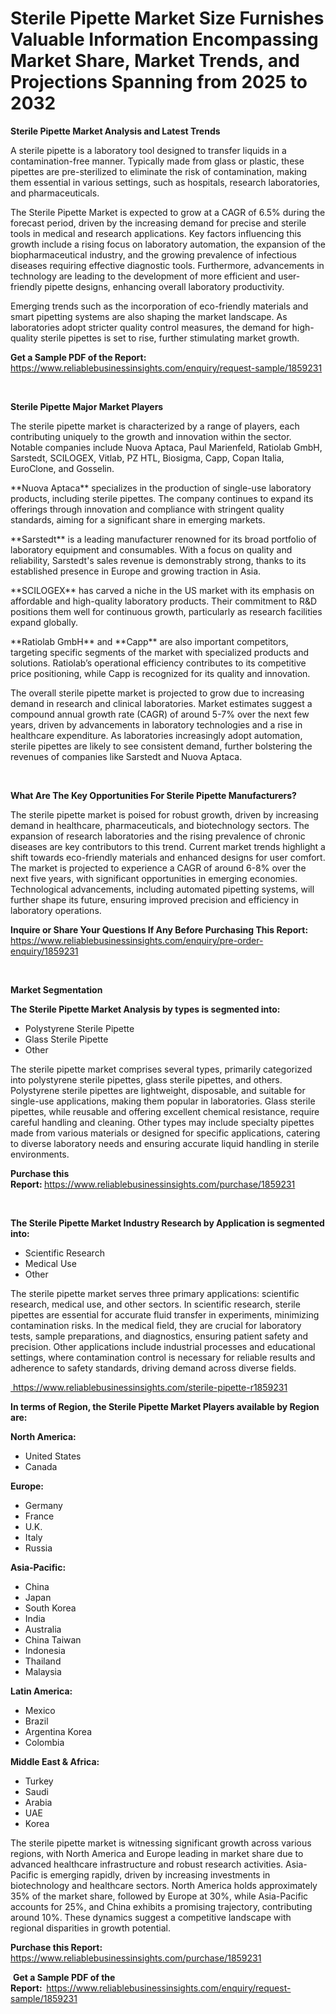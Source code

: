 <p><h1>Sterile Pipette Market Size Furnishes Valuable Information Encompassing Market Share, Market Trends, and Projections Spanning from 2025 to 2032</h1></p><p><strong>Sterile Pipette Market Analysis and Latest Trends</strong></p>
<p><p>A sterile pipette is a laboratory tool designed to transfer liquids in a contamination-free manner. Typically made from glass or plastic, these pipettes are pre-sterilized to eliminate the risk of contamination, making them essential in various settings, such as hospitals, research laboratories, and pharmaceuticals. </p><p>The Sterile Pipette Market is expected to grow at a CAGR of 6.5% during the forecast period, driven by the increasing demand for precise and sterile tools in medical and research applications. Key factors influencing this growth include a rising focus on laboratory automation, the expansion of the biopharmaceutical industry, and the growing prevalence of infectious diseases requiring effective diagnostic tools. Furthermore, advancements in technology are leading to the development of more efficient and user-friendly pipette designs, enhancing overall laboratory productivity. </p><p>Emerging trends such as the incorporation of eco-friendly materials and smart pipetting systems are also shaping the market landscape. As laboratories adopt stricter quality control measures, the demand for high-quality sterile pipettes is set to rise, further stimulating market growth.</p></p>
<p><strong>Get a Sample PDF of the Report:&nbsp;</strong> <a href="https://www.reliablebusinessinsights.com/enquiry/request-sample/1859231?utm_campaign=2811&utm_medium=2&utm_source=Github&utm_content=ia&utm_term=13042025&utm_id=sterile-pipette">https://www.reliablebusinessinsights.com/enquiry/request-sample/1859231</a></p>
<p>&nbsp;</p>
<p><strong>Sterile Pipette Major Market Players</strong></p>
<p><p>The sterile pipette market is characterized by a range of players, each contributing uniquely to the growth and innovation within the sector. Notable companies include Nuova Aptaca, Paul Marienfeld, Ratiolab GmbH, Sarstedt, SCILOGEX, Vitlab, PZ HTL, Biosigma, Capp, Copan Italia, EuroClone, and Gosselin.</p><p>**Nuova Aptaca** specializes in the production of single-use laboratory products, including sterile pipettes. The company continues to expand its offerings through innovation and compliance with stringent quality standards, aiming for a significant share in emerging markets.</p><p>**Sarstedt** is a leading manufacturer renowned for its broad portfolio of laboratory equipment and consumables. With a focus on quality and reliability, Sarstedt's sales revenue is demonstrably strong, thanks to its established presence in Europe and growing traction in Asia.</p><p>**SCILOGEX** has carved a niche in the US market with its emphasis on affordable and high-quality laboratory products. Their commitment to R&D positions them well for continuous growth, particularly as research facilities expand globally.</p><p>**Ratiolab GmbH** and **Capp** are also important competitors, targeting specific segments of the market with specialized products and solutions. Ratiolab’s operational efficiency contributes to its competitive price positioning, while Capp is recognized for its quality and innovation.</p><p>The overall sterile pipette market is projected to grow due to increasing demand in research and clinical laboratories. Market estimates suggest a compound annual growth rate (CAGR) of around 5-7% over the next few years, driven by advancements in laboratory technologies and a rise in healthcare expenditure. As laboratories increasingly adopt automation, sterile pipettes are likely to see consistent demand, further bolstering the revenues of companies like Sarstedt and Nuova Aptaca.</p></p>
<p>&nbsp;</p>
<p><strong>What Are The Key Opportunities For Sterile Pipette Manufacturers?</strong></p>
<p><p>The sterile pipette market is poised for robust growth, driven by increasing demand in healthcare, pharmaceuticals, and biotechnology sectors. The expansion of research laboratories and the rising prevalence of chronic diseases are key contributors to this trend. Current market trends highlight a shift towards eco-friendly materials and enhanced designs for user comfort. The market is projected to experience a CAGR of around 6-8% over the next five years, with significant opportunities in emerging economies. Technological advancements, including automated pipetting systems, will further shape its future, ensuring improved precision and efficiency in laboratory operations.</p></p>
<p><strong>Inquire or Share Your Questions If Any Before Purchasing This Report:</strong> <a href="https://www.reliablebusinessinsights.com/enquiry/pre-order-enquiry/1859231?utm_campaign=2811&utm_medium=2&utm_source=Github&utm_content=ia&utm_term=13042025&utm_id=sterile-pipette">https://www.reliablebusinessinsights.com/enquiry/pre-order-enquiry/1859231</a></p>
<p>&nbsp;</p>
<p><strong>Market Segmentation</strong></p>
<p><strong>The Sterile Pipette Market Analysis by types is segmented into:</strong></p>
<p><ul><li>Polystyrene Sterile Pipette</li><li>Glass Sterile Pipette</li><li>Other</li></ul></p>
<p><p>The sterile pipette market comprises several types, primarily categorized into polystyrene sterile pipettes, glass sterile pipettes, and others. Polystyrene sterile pipettes are lightweight, disposable, and suitable for single-use applications, making them popular in laboratories. Glass sterile pipettes, while reusable and offering excellent chemical resistance, require careful handling and cleaning. Other types may include specialty pipettes made from various materials or designed for specific applications, catering to diverse laboratory needs and ensuring accurate liquid handling in sterile environments.</p></p>
<p><strong>Purchase this Report:&nbsp;</strong><a href="https://www.reliablebusinessinsights.com/purchase/1859231?utm_campaign=2811&utm_medium=2&utm_source=Github&utm_content=ia&utm_term=13042025&utm_id=sterile-pipette">https://www.reliablebusinessinsights.com/purchase/1859231</a></p>
<p>&nbsp;</p>
<p><strong>The Sterile Pipette Market Industry Research by Application is segmented into:</strong></p>
<p><ul><li>Scientific Research</li><li>Medical Use</li><li>Other</li></ul></p>
<p><p>The sterile pipette market serves three primary applications: scientific research, medical use, and other sectors. In scientific research, sterile pipettes are essential for accurate fluid transfer in experiments, minimizing contamination risks. In the medical field, they are crucial for laboratory tests, sample preparations, and diagnostics, ensuring patient safety and precision. Other applications include industrial processes and educational settings, where contamination control is necessary for reliable results and adherence to safety standards, driving demand across diverse fields.</p></p>
<p><a href="https://www.reliablebusinessinsights.com/sterile-pipette-r1859231?utm_campaign=2811&utm_medium=2&utm_source=Github&utm_content=ia&utm_term=13042025&utm_id=sterile-pipette">&nbsp;https://www.reliablebusinessinsights.com/sterile-pipette-r1859231</a></p>
<p><strong>In terms of Region, the Sterile Pipette Market Players available by Region are:</strong></p>
<p>
    <p> <strong> North America: </strong>
        <ul>
            <li>United States</li>
            <li>Canada</li>
        </ul>
        </p> 
    <p> <strong> Europe: </strong>
        <ul>
            <li>Germany</li>
            <li>France</li>
            <li>U.K.</li>
            <li>Italy</li>
            <li>Russia</li>
        </ul>
        </p> 
    <p> <strong> Asia-Pacific: </strong>
        <ul>
            <li>China</li>
            <li>Japan</li>
            <li>South Korea</li>
            <li>India</li>
            <li>Australia</li>
            <li>China Taiwan</li>
            <li>Indonesia</li>
            <li>Thailand</li>
            <li>Malaysia</li>
        </ul>
        </p> 
    <p> <strong> Latin America: </strong>
        <ul>
            <li>Mexico</li>
            <li>Brazil</li>
            <li>Argentina Korea</li>
            <li>Colombia</li>
        </ul>
        </p> 
    <p> <strong> Middle East & Africa: </strong>
        <ul>
            <li>Turkey</li>
            <li>Saudi</li>
            <li>Arabia</li>
            <li>UAE</li>
            <li>Korea</li>
        </ul>
    </p>
    </p>
<p><p>The sterile pipette market is witnessing significant growth across various regions, with North America and Europe leading in market share due to advanced healthcare infrastructure and robust research activities. Asia-Pacific is emerging rapidly, driven by increasing investments in biotechnology and healthcare sectors. North America holds approximately 35% of the market share, followed by Europe at 30%, while Asia-Pacific accounts for 25%, and China exhibits a promising trajectory, contributing around 10%. These dynamics suggest a competitive landscape with regional disparities in growth potential.</p></p>
<p><strong>Purchase this Report: </strong><a href="https://www.reliablebusinessinsights.com/purchase/1859231?utm_campaign=2811&utm_medium=2&utm_source=Github&utm_content=ia&utm_term=13042025&utm_id=sterile-pipette">https://www.reliablebusinessinsights.com/purchase/1859231</a></p>
<p>&nbsp;<strong>Get a Sample PDF of the Report:&nbsp;&nbsp;</strong><a href="https://www.reliablebusinessinsights.com/enquiry/request-sample/1859231?utm_campaign=2811&utm_medium=2&utm_source=Github&utm_content=ia&utm_term=13042025&utm_id=sterile-pipette">https://www.reliablebusinessinsights.com/enquiry/request-sample/1859231</a></p>
<p><strong></strong></p>
<p><p></p><p></p><p></p></p>
